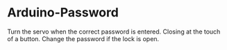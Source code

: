 # Arduino-Password
Turn the servo when the correct password is entered. Closing at the touch of a button. Change the password if the lock is open.
